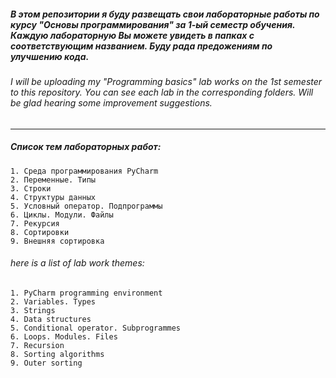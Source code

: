 ##### В этом репозитории я буду развещать свои лабораторные работы по курсу "Основы программирования" за 1-ый семестр обучения. Каждую лабораторную Вы можете увидеть в папках с соответствующим названием. Буду рада предожениям по улучшению кода.
###### I will be uploading my "Programming basics" lab works on the 1st semester to this repository. You can see each lab in the corresponding folders. Will be glad hearing some improvement suggestions.
______
##### Список тем лабораторных работ:
```
1. Среда программирования PyCharm
2. Переменные. Типы
3. Строки
4. Структуры данных
5. Условный оператор. Подпрограммы
6. Циклы. Модули. Файлы
7. Рекурсия
8. Сортировки
9. Внешняя сортировка
```
###### here is a list of lab work themes:
```
1. PyCharm programming environment
2. Variables. Тypes
3. Strings
4. Data structures
5. Conditional operator. Subprogrammes
6. Loops. Modules. Files
7. Recursion
8. Sorting algorithms
9. Outer sorting
```
